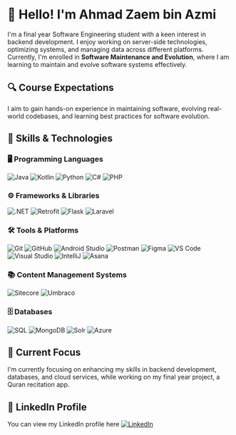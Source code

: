 # 👋 Hello! I'm Ahmad Zaem bin Azmi

I'm a final year Software Engineering student with a keen interest in backend development. I enjoy working on server-side technologies, optimizing systems, and managing data across different platforms. Currently, I'm enrolled in **Software Maintenance and Evolution**, where I am learning to maintain and evolve software systems effectively.

## 🔍 Course Expectations
I aim to gain hands-on experience in maintaining software, evolving real-world codebases, and learning best practices for software evolution.

## 🚀 Skills & Technologies

### 🖥️ Programming Languages
![Java](https://img.shields.io/badge/Java-%23ED8B00.svg?style=for-the-badge&logo=java&logoColor=white)
![Kotlin](https://img.shields.io/badge/Kotlin-%230095D5.svg?style=for-the-badge&logo=kotlin&logoColor=white)
![Python](https://img.shields.io/badge/Python-%233776AB.svg?style=for-the-badge&logo=python&logoColor=white)
![C#](https://img.shields.io/badge/C%23-%23239120.svg?style=for-the-badge&logo=c-sharp&logoColor=white)
![PHP](https://img.shields.io/badge/PHP-%23777BB4.svg?style=for-the-badge&logo=php&logoColor=white)

### ⚙️ Frameworks & Libraries
![.NET](https://img.shields.io/badge/.NET-%23512BD4.svg?style=for-the-badge&logo=dotnet&logoColor=white)
![Retrofit](https://img.shields.io/badge/Retrofit-%23323330.svg?style=for-the-badge&logo=retrofit&logoColor=white)
![Flask](https://img.shields.io/badge/Flask-%23000000.svg?style=for-the-badge&logo=flask&logoColor=white)
![Laravel](https://img.shields.io/badge/Laravel-%23FF2D20.svg?style=for-the-badge&logo=laravel&logoColor=white)

### 🛠️ Tools & Platforms
![Git](https://img.shields.io/badge/Git-%23F05033.svg?style=for-the-badge&logo=git&logoColor=white)
![GitHub](https://img.shields.io/badge/GitHub-%23121011.svg?style=for-the-badge&logo=github&logoColor=white)
![Android Studio](https://img.shields.io/badge/Android%20Studio-%233DDC84.svg?style=for-the-badge&logo=android-studio&logoColor=white)
![Postman](https://img.shields.io/badge/Postman-%23FF6C37.svg?style=for-the-badge&logo=postman&logoColor=white)
![Figma](https://img.shields.io/badge/Figma-%23F24E1E.svg?style=for-the-badge&logo=figma&logoColor=white)
![VS Code](https://img.shields.io/badge/VS%20Code-%23007ACC.svg?style=for-the-badge&logo=visual-studio-code&logoColor=white)
![Visual Studio](https://img.shields.io/badge/Visual%20Studio-%235C2D91.svg?style=for-the-badge&logo=visual-studio&logoColor=white)
![IntelliJ](https://img.shields.io/badge/IntelliJ%20IDEA-%23000000.svg?style=for-the-badge&logo=intellij-idea&logoColor=white)
![Asana](https://img.shields.io/badge/Asana-%23F06A6A.svg?style=for-the-badge&logo=asana&logoColor=white)

### 📚 Content Management Systems
![Sitecore](https://img.shields.io/badge/Sitecore-%23D52B1E.svg?style=for-the-badge&logo=sitecore&logoColor=white)
![Umbraco](https://img.shields.io/badge/Umbraco-%230097A7.svg?style=for-the-badge&logo=umbraco&logoColor=white)

### 🗄️ Databases
![SQL](https://img.shields.io/badge/SQL-%23007ACC.svg?style=for-the-badge&logo=microsoft-sql-server&logoColor=white)
![MongoDB](https://img.shields.io/badge/MongoDB-%2347A248.svg?style=for-the-badge&logo=mongodb&logoColor=white)
![Solr](https://img.shields.io/badge/Solr-%23D9411E.svg?style=for-the-badge&logo=apache-solr&logoColor=white)
![Azure](https://img.shields.io/badge/Azure-%230072C6.svg?style=for-the-badge&logo=microsoft-azure&logoColor=white)

## 🌱 Current Focus
I'm currently focusing on enhancing my skills in backend development, databases, and cloud services, while working on my final year project, a Quran recitation app.

## 🔗 LinkedIn Profile
You can view my LinkedIn profile here
[![LinkedIn](https://img.shields.io/badge/LinkedIn-%230077B5.svg?style=for-the-badge&logo=linkedin&logoColor=white)](https://www.linkedin.com/in/ahmad-zaem-a17a91249/)
